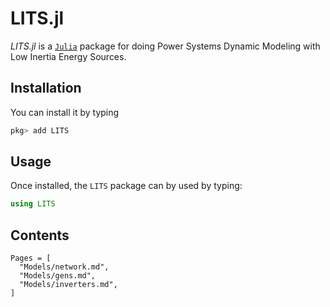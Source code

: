 # LITS.jl


*LITS.jl* is a [`Julia`](http://www.julialang.org) package for doing Power Systems Dynamic Modeling with Low Inertia Energy Sources.

## Installation

You can install it by typing

```julia
pkg> add LITS
```

## Usage

Once installed, the `LITS` package can by used by typing:

```julia
using LITS
```

## Contents

```@contents
Pages = [
  "Models/network.md",
  "Models/gens.md",
  "Models/inverters.md",
]
```
